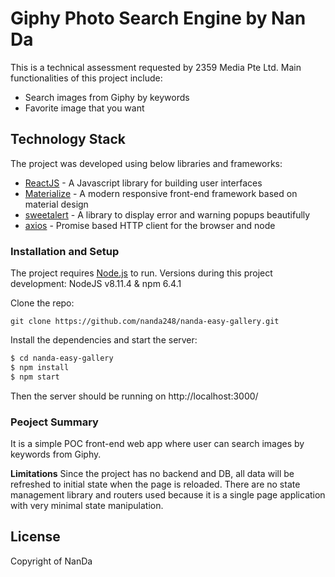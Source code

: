 # Giphy Photo Search Engine by Nan Da

This is a technical assessment requested by 2359 Media Pte Ltd.
Main functionalities of this project include:
  - Search images from Giphy by keywords
  - Favorite image that you want

## Technology Stack
The project was developed using below libraries and frameworks:
* [ReactJS](https://reactjs.org/) - A Javascript library for building user interfaces
* [Materialize](https://materializecss.com/) - A modern responsive front-end framework based on material design
* [sweetalert](https://sweetalert.js.org/) - A library to display error and warning popups beautifully
* [axios](https://github.com/axios/axios) - Promise based HTTP client for the browser and node

### Installation and Setup
The project requires [Node.js](https://nodejs.org/) to run.
Versions during this project development: NodeJS v8.11.4 & npm 6.4.1

Clone the repo:
```
git clone https://github.com/nanda248/nanda-easy-gallery.git
```

Install the dependencies and start the server:

```sh
$ cd nanda-easy-gallery
$ npm install
$ npm start
```
Then the server should be running on http://localhost:3000/

### Peoject Summary
It is a simple POC front-end web app where user can search images by keywords from Giphy.

**Limitations**
Since the project has no backend and DB, all data will be refreshed to initial state when the page is reloaded. There are no state management library and routers used because it is a single page application with very minimal state manipulation. 

License
----
Copyright of NanDa

